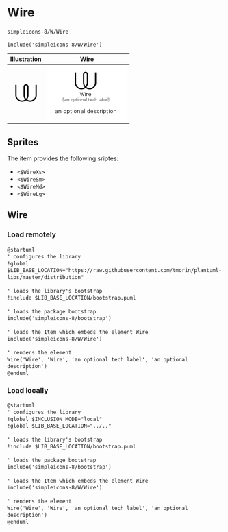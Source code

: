 # Wire


```text
simpleicons-8/W/Wire
```

```text
include('simpleicons-8/W/Wire')
```



| Illustration | Wire |
| :---: | :---: |
| ![illustration for Illustration](../../simpleicons-8/W/Wire.png) | ![illustration for Wire](../../simpleicons-8/W/Wire.Local.png) |



## Sprites
The item provides the following sriptes:

- `<$WireXs>`
- `<$WireSm>`
- `<$WireMd>`
- `<$WireLg>`





## Wire

### Load remotely
```plantuml
@startuml
' configures the library
!global $LIB_BASE_LOCATION="https://raw.githubusercontent.com/tmorin/plantuml-libs/master/distribution"

' loads the library's bootstrap
!include $LIB_BASE_LOCATION/bootstrap.puml

' loads the package bootstrap
include('simpleicons-8/bootstrap')

' loads the Item which embeds the element Wire
include('simpleicons-8/W/Wire')

' renders the element
Wire('Wire', 'Wire', 'an optional tech label', 'an optional description')
@enduml
```

### Load locally
```plantuml
@startuml
' configures the library
!global $INCLUSION_MODE="local"
!global $LIB_BASE_LOCATION="../.."

' loads the library's bootstrap
!include $LIB_BASE_LOCATION/bootstrap.puml

' loads the package bootstrap
include('simpleicons-8/bootstrap')

' loads the Item which embeds the element Wire
include('simpleicons-8/W/Wire')

' renders the element
Wire('Wire', 'Wire', 'an optional tech label', 'an optional description')
@enduml
```


